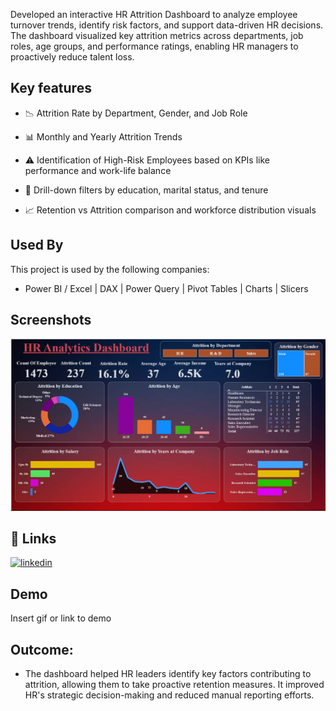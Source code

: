 Developed an interactive HR Attrition Dashboard to analyze employee turnover trends, identify risk factors, and support data-driven HR decisions. The dashboard visualized key attrition metrics across departments, job roles, age groups, and performance ratings, enabling HR managers to proactively reduce talent loss.


## Key features 

- 📉 Attrition Rate by Department, Gender, and Job Role

- 📊 Monthly and Yearly Attrition Trends

- ⚠️ Identification of High-Risk Employees based on KPIs like performance and work-life balance

- 🧠 Drill-down filters by education, marital status, and tenure

- 📈 Retention vs Attrition comparison and workforce distribution visuals


## Used By

This project is used by the following companies:

- Power BI / Excel | DAX | Power Query | Pivot Tables | Charts | Slicers

 



## Screenshots

![Dashboard Screenshot](https://github.com/MkSingh431/HR-Analytics-Attrition-Dashboard-using-PowerBI/blob/main/Screenshot%202025-06-17%20141748.png?raw=true)


## 🔗 Links
[![linkedin](https://img.shields.io/badge/linkedin-0A66C2?style=for-the-badge&logo=linkedin&logoColor=white)](http://www.linkedin.com/in/motilal-das-42b4a9254)


## Demo

Insert gif or link to demo


## Outcome:
- The dashboard helped HR leaders identify key factors contributing to attrition, allowing them to take proactive retention measures. It improved HR's strategic decision-making and reduced manual reporting efforts.
